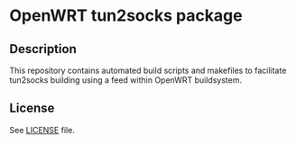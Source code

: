 # OpenWRT tun2socks package

## Description

This repository contains automated build scripts and makefiles to facilitate tun2socks building using a feed within OpenWRT buildsystem.

## License

See [LICENSE](LICENSE) file.
